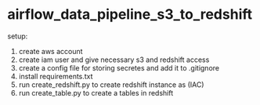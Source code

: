 # airflow_data_pipeline_s3_to_redshift

setup:
1) create aws account
2) create iam user and give necessary s3 and redshift access 
3) create a config file for storing secretes and add it to .gitignore
4) install requirements.txt 
5) run create_redshift.py to create redshift instance as (IAC)
6) run create_table.py to create a tables in redshift


